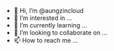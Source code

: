 - 👋 Hi, I’m @aungzincloud
- 👀 I’m interested in ...
- 🌱 I’m currently learning ...
- 💞️ I’m looking to collaborate on ...
- 📫 How to reach me ...

<!---
aungzincloud/aungzincloud is a ✨ special ✨ repository because its `README.md` (this file) appears on your GitHub profile.
You can click the Preview link to take a look at your changes.
--->
